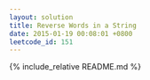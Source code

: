 ```yaml
---
layout: solution
title: Reverse Words in a String
date: 2015-01-19 00:08:01 +0800
leetcode_id: 151
---
```

{% include_relative README.md %}
